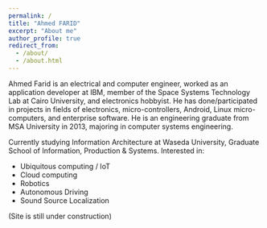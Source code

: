 ```yaml
---
permalink: /
title: "Ahmed FARID"
excerpt: "About me"
author_profile: true
redirect_from: 
  - /about/
  - /about.html
---
```


Ahmed Farid is an electrical and computer engineer, worked as an application developer at IBM, member of the Space Systems Technology Lab at Cairo University, and electronics hobbyist. He has done/participated in projects in fields of electronics, micro-controllers, Android, Linux micro-computers, and enterprise software. He is an engineering graduate from MSA University in 2013, majoring in computer systems engineering.

Currently studying Information Architecture at Waseda University, Graduate School of Information, Production & Systems. Interested in:
- Ubiquitous computing / IoT
- Cloud computing
- Robotics
- Autonomous Driving
- Sound Source Localization

(Site is still under construction)